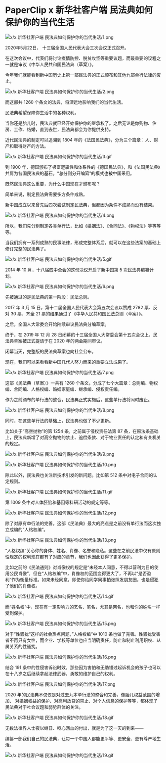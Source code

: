 # PaperClip x 新华社客户端 民法典如何保护你的当代生活

![x/x.新华社客户端 民法典如何保护你的当代生活/1.png](https://cdn.jsdelivr.net/gh/ipaperclip-icu/static/image/文字稿/x/x.新华社客户端%20民法典如何保护你的当代生活/1.png)

2020年5月22日， 十三届全国人民代表大会三次会议正式召开。

在这次会议中，代表们将讨论疫情防控、脱贫攻坚等重要议题，而最重要的议程之一就是审议《中华人民共和国民法典（草案）》。

今年我们就能看到新中国历史上第一部民法典的正式颁布和其他九部单行法律的废止。

![x/x.新华社客户端 民法典如何保护你的当代生活/2.png](https://cdn.jsdelivr.net/gh/ipaperclip-icu/static/image/文字稿/x/x.新华社客户端%20民法典如何保护你的当代生活/2.png)

而这部共 1260 个条文的法典，将深远地影响我们的当代生活。

民法典希望保障你生活中的各种权利。

当你还是胎儿时，民法典就已经开始保护你的继承权了。之后无论是你购物、住房、工作、结婚，直到去世，民法典都会为你提供支持。

近代民法典的制定可以追溯到 1804 年的《法国民法典》，分为三个篇章：人、财产和取得财产的方法。

![x/x.新华社客户端 民法典如何保护你的当代生活/3.gif](https://cdn.jsdelivr.net/gh/ipaperclip-icu/static/image/文字稿/x/x.新华社客户端%20民法典如何保护你的当代生活/3.gif)

到 1900 年，德国颁布了极富逻辑性和体系性的《德国民法典》，和《法国民法典》并肩为各国民法典的基石。“总分则分开编纂”的模式也被中国采用。

既然民法典这么重要，为什么中国现在才颁布呢？

简单来说，制定民法典需要多方条件成熟。

新中国成立以来曾先后四次尝试制定民法典，但都因为条件不成熟而没有结果。

![x/x.新华社客户端 民法典如何保护你的当代生活/4.png](https://cdn.jsdelivr.net/gh/ipaperclip-icu/static/image/文字稿/x/x.新华社客户端%20民法典如何保护你的当代生活/4.png)

所以，我们先分别制定各类单行法，比如《婚姻法》、《合同法》、《物权法》等等等等。

当我们拥有一系列成熟的民事法律，形成完整体系后，就可以在这些法案的基础上修订完整的民法典了。

![x/x.新华社客户端 民法典如何保护你的当代生活/5.gif](https://cdn.jsdelivr.net/gh/ipaperclip-icu/static/image/文字稿/x/x.新华社客户端%20民法典如何保护你的当代生活/5.gif)

2014 年 10 月，十八届四中全会的这份决议开启了新中国第 5 次民法典编纂计划。

![x/x.新华社客户端 民法典如何保护你的当代生活/6.png](https://cdn.jsdelivr.net/gh/ipaperclip-icu/static/image/文字稿/x/x.新华社客户端%20民法典如何保护你的当代生活/6.png)

先被通过的是民法典的第一阶段：民法总则。

2017 年 3 月 15 日，第十二届全国人民代表大会第五次会议以赞成 2782 票、反对 30 票、齐全 21 票的结果通过了《中华人民共和国民法总则（草案）》。

之后，全国人大常委会开始陆续审议民法典分编草案。

终于，在 2019 年 12 月 28 日闭幕的十三届全国人大常委会第十五次会议上，民法典草案被正式提请于在 2020 年的两会期间审议。

闭幕当天，完整版的民法典草案也向社会公布。

现在，我们可以来看看新中国几代人努力而来的重要立法成果了。

![x/x.新华社客户端 民法典如何保护你的当代生活/7.png](https://cdn.jsdelivr.net/gh/ipaperclip-icu/static/image/文字稿/x/x.新华社客户端%20民法典如何保护你的当代生活/7.png)

这部《民法典（草案）》一共有 1260 个条文，分成了七个大篇章：总则编、物权编、合同编、人格权编、婚姻家庭编、继承编、侵权责任编。

作为之前颁布的单行法的整合，民法典正式实施后，这些单行法将同时废止。

![x/x.新华社客户端 民法典如何保护你的当代生活/8.png](https://cdn.jsdelivr.net/gh/ipaperclip-icu/static/image/文字稿/x/x.新华社客户端%20民法典如何保护你的当代生活/8.png)

同时，在这些单行法的基础上，民法典也做了不少更新。

比如关于“高空抛物”的第 1254 条，之前属于侵权责任法第 87 条，在原法条基础上，民法典新增了对高空抛物的禁止、追偿条款、对于物业责任的认定和有关机关的规定。

![x/x.新华社客户端 民法典如何保护你的当代生活/9.png](https://cdn.jsdelivr.net/gh/ipaperclip-icu/static/image/文字稿/x/x.新华社客户端%20民法典如何保护你的当代生活/9.png)

![x/x.新华社客户端 民法典如何保护你的当代生活/10.png](https://cdn.jsdelivr.net/gh/ipaperclip-icu/static/image/文字稿/x/x.新华社客户端%20民法典如何保护你的当代生活/10.png)

除此以外，民法典也关注新技术引发的新问题。比如第 512 条中对电子合同的认定规则。

![x/x.新华社客户端 民法典如何保护你的当代生活/11.gif](https://cdn.jsdelivr.net/gh/ipaperclip-icu/static/image/文字稿/x/x.新华社客户端%20民法典如何保护你的当代生活/11.gif)

第 1009 条中对人体胚胎和基因等科研活动的规定等等。

![x/x.新华社客户端 民法典如何保护你的当代生活/12.png](https://cdn.jsdelivr.net/gh/ipaperclip-icu/static/image/文字稿/x/x.新华社客户端%20民法典如何保护你的当代生活/12.png)

除了对原有单行法的完善，这部《民法典》最大的亮点是之前没有单行法而这次独立成编的“人格权编”。

![x/x.新华社客户端 民法典如何保护你的当代生活/13.png](https://cdn.jsdelivr.net/gh/ipaperclip-icu/static/image/文字稿/x/x.新华社客户端%20民法典如何保护你的当代生活/13.png)

“人格权编”关心你的身体、姓名、肖像、名誉和隐私。这些在之前民法中仅有原则性规定的权利现在都有了对应的章节，我们也因此获得了更多保护。

比如之前的《民法通则》对肖像权的规定是“未经本人同意，不得以营利为目的使用公民肖像”，但在“人格权编”中，肖像权的范围变得更大了，不再以“是否盈利”作为衡量标准。如果未经同意，即使你给同学同事拍张照发朋友圈，也是侵犯了他们的肖像权。

![x/x.新华社客户端 民法典如何保护你的当代生活/14.gif](https://cdn.jsdelivr.net/gh/ipaperclip-icu/static/image/文字稿/x/x.新华社客户端%20民法典如何保护你的当代生活/14.gif)

而“姓名权”中，现在有一定影响力的艺名、笔名，尤其是网名，也和你的姓名一样受到保护。

![x/x.新华社客户端 民法典如何保护你的当代生活/15.png](https://cdn.jsdelivr.net/gh/ipaperclip-icu/static/image/文字稿/x/x.新华社客户端%20民法典如何保护你的当代生活/15.png)

对于“性骚扰“这样的社会热点问题，”人格权编“中 1010 条也做了完善。性骚扰受害者不再只有女性，而企业、学校等单位也应当明确责任，防止和制止利用职权、从属关系的性骚扰。

![x/x.新华社客户端 民法典如何保护你的当代生活/16.png](https://cdn.jsdelivr.net/gh/ipaperclip-icu/static/image/文字稿/x/x.新华社客户端%20民法典如何保护你的当代生活/16.png)

结合 191 条中的性侵害诉讼时效，那些因为害怕和无助错过起诉机会的孩子也可以在十八岁之后继续拿起法律武器，勇敢的维护自己的权利。

![x/x.新华社客户端 民法典如何保护你的当代生活/17.png](https://cdn.jsdelivr.net/gh/ipaperclip-icu/static/image/文字稿/x/x.新华社客户端%20民法典如何保护你的当代生活/17.png)

2020 年的民法典不仅仅是对过去九本单行法的整合和完善，像胎儿权益范围的增加、 对婚姻权益的保护、对高利放贷的禁止、对个人信息的保护等等，都体现了民法典对于社会议题和弱势群体的关注。

![x/x.新华社客户端 民法典如何保护你的当代生活/18.gif](https://cdn.jsdelivr.net/gh/ipaperclip-icu/static/image/文字稿/x/x.新华社客户端%20民法典如何保护你的当代生活/18.gif)

无数法律界人士夜以继日、呕心沥血的付出，就是为了这一天的到来——

编纂一部我们自己的民法典，让每一个中国人都能更平等、更安全、更有尊严地生活。

![x/x.新华社客户端 民法典如何保护你的当代生活/19.gif](https://cdn.jsdelivr.net/gh/ipaperclip-icu/static/image/文字稿/x/x.新华社客户端%20民法典如何保护你的当代生活/19.gif)
